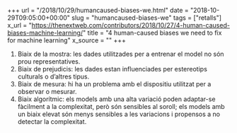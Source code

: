 +++
url = "/2018/10/29/humancaused-biases-we.html"
date = "2018-10-29T09:05:00+00:00"
slug = "humancaused-biases-we"
tags = ["retalls"]
x_url = "https://thenextweb.com/contributors/2018/10/27/4-human-caused-biases-machine-learning/"
title = "4 human-caused biases we need to fix for machine learning"
x_source = ""
+++


  1. Biaix de la mostra: les dades utilitzades per a entrenar el model no són prou representatives.
  2. Biaix de prejudicis: les dades estan influenciades per estereotips culturals o d’altres tipus.
  3. Biaix de mesura: hi ha un problema amb el dispositiu utilitzat per a observar o mesurar.
  4. Biaix algorítmic: els models amb una alta variació poden adaptar-se fàcilment a la complexitat, però són sensibles al soroll; els models amb un biaix elevat són menys sensibles a les variacions i propensos a no detectar la complexitat.


